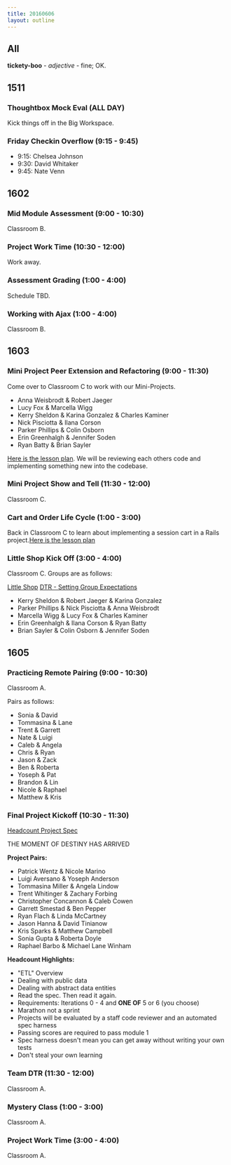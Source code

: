 ```yaml
---
title: 20160606
layout: outline
---
```


## All

**tickety-boo** - _adjective_ - fine; OK.

## 1511

### Thoughtbox Mock Eval (ALL DAY)

Kick things off in the Big Workspace.

### Friday Checkin Overflow (9:15 - 9:45)

* 9:15: Chelsea Johnson
* 9:30: David Whitaker
* 9:45: Nate Venn

## 1602

### Mid Module Assessment (9:00 - 10:30)

Classroom B.

### Project Work Time (10:30 - 12:00)

Work away.

### Assessment Grading (1:00 - 4:00)

Schedule TBD.

### Working with Ajax (1:00 - 4:00)

Classroom B.


## 1603

### Mini Project Peer Extension and Refactoring (9:00 - 11:30)

Come over to Classroom C to work with our Mini-Projects.

* Anna Weisbrodt & Robert Jaeger
* Lucy Fox  & Marcella Wigg
* Kerry Sheldon & Karina Gonzalez & Charles Kaminer
* Nick Pisciotta & Ilana Corson
* Parker Phillips & Colin Osborn
* Erin Greenhalgh & Jennifer Soden
* Ryan Batty & Brian Sayler



[Here is the lesson plan](https://github.com/turingschool/lesson_plans/blob/master/ruby_02-web_applications_with_ruby/mini-project-gem-implementation.md). We will be reviewing each others code and implementing something new into the codebase.

### Mini Project Show and Tell (11:30 - 12:00)

Classroom C.

### Cart and Order Life Cycle (1:00 - 3:00)

Back in Classroom C to learn about implementing a session cart in a Rails project.[Here is the lesson plan](https://github.com/turingschool/lesson_plans/blob/master/ruby_02-web_applications_with_ruby/cart_implementation.markdown)

### Little Shop Kick Off (3:00 - 4:00)

Classroom C. Groups are as follows:

[Little Shop](https://github.com/turingschool/curriculum/blob/master/source/projects/little_shop.markdown)
[DTR - Setting Group Expectations](https://gist.github.com/Carmer/85b9e0569af607d14f6e14b696b5e131)

* Kerry Sheldon & Robert Jaeger & Karina Gonzalez
* Parker Phillips & Nick Pisciotta & Anna Weisbrodt
* Marcella Wigg & Lucy Fox & Charles Kaminer
* Erin Greenhalgh & Ilana Corson & Ryan Batty
* Brian Sayler & Colin Osborn & Jennifer Soden

## 1605

### Practicing Remote Pairing (9:00 - 10:30)

Classroom A.

Pairs as follows:
* Sonia & David
* Tommasina & Lane
* Trent & Garrett
* Nate & Luigi
* Caleb & Angela
* Chris & Ryan
* Jason & Zack
* Ben & Roberta
* Yoseph & Pat
* Brandon & Lin
* Nicole & Raphael
* Matthew & Kris

### Final Project Kickoff (10:30 - 11:30)

[Headcount Project Spec](https://github.com/turingschool/curriculum/blob/master/source/projects/headcount.markdown)

THE MOMENT OF DESTINY HAS ARRIVED

**Project Pairs:**

* Patrick Wentz & Nicole Marino
* Luigi Aversano & Yoseph Anderson
* Tommasina Miller & Angela Lindow
* Trent Whitinger & Zachary Forbing
* Christopher Concannon & Caleb Cowen
* Garrett Smestad & Ben Pepper
* Ryan Flach & Linda McCartney
* Jason Hanna & David Tinianow
* Kris Sparks & Matthew Campbell
* Sonia Gupta & Roberta Doyle
* Raphael Barbo & Michael Lane Winham

**Headcount Highlights:**

* "ETL" Overview
* Dealing with public data
* Dealing with abstract data entities
* Read the spec. Then read it again.
* Requirements: Iterations 0 - 4 and **ONE OF** 5 or 6 (you choose)
* Marathon not a sprint
* Projects will be evaluated by a staff code reviewer and an automated spec harness
* Passing scores are required to pass module 1
* Spec harness doesn't mean you can get away without writing your own tests
* Don't steal your own learning

### Team DTR (11:30 - 12:00)

Classroom A.

### Mystery Class (1:00 - 3:00)

Classroom A.

### Project Work Time (3:00 - 4:00)

Classroom A.
